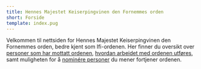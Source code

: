 ```yaml
---
title: Hennes Majestet Keiserpingvinen den Fornemmes orden
short: Forside
template: index.pug
---
```


Velkommen til nettsiden for Hennes Majestet Keiserpingvinen den Fornemmes orden, bedre kjent som Ifi-ordenen. Her finner du oversikt over [personer som har mottatt ordenen](./person), [hvordan arbeidet med ordenen utføres](./about), samt muligheten for å [nominére personer](./nominate) du mener fortjener ordenen.
